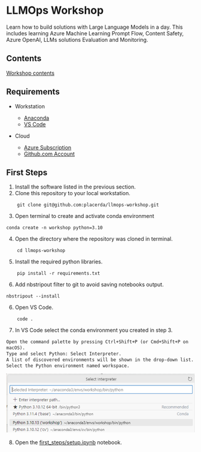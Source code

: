 # LLMOps Workshop

Learn how to build solutions with Large Language Models 
in a day. This includes learning Azure Machine Learning
Prompt Flow, Content Safety, Azure OpenAI, LLMs 
solutions Evaluation and Monitoring.

## Contents

[Workshop contents](TOC.md)

## Requirements

- Workstation

    - [Anaconda](https://docs.conda.io/projects/conda/en/latest/user-guide/install/index.html)
    - [VS Code](https://code.visualstudio.com/)

- Cloud

    - [Azure Subscription](https://azure.com)
    - [Github.com Account](https://github.com)

## First Steps

1. Install the software listed in the previous section.
2. Clone this repository to your local workstation.
```
    git clone git@github.com:placerda/llmops-workshop.git
```
3. Open terminal to create and activate conda environment
```
conda create -n workshop python=3.10
```
4. Open the directory where the repository was cloned in terminal.
```
    cd llmops-workshop
```
5. Install the required python libraries.
```
    pip install -r requirements.txt
```
6. Add nbstripout filter to git to avoid saving notebooks output.
```
nbstripout --install
```
6. Open VS Code.
```
    code .
```
7. In VS Code select the conda environment you created in step 3.
```
Open the command palette by pressing Ctrl+Shift+P (or Cmd+Shift+P on macOS).
Type and select Python: Select Interpreter.
A list of discovered environments will be shown in the drop-down list. 
Select the Python environment named workspace.
```

![select interpreter](images/select_interpreter.png)

8. Open the [first_steps/setup.ipynb](first_steps/setup.md) notebook.
